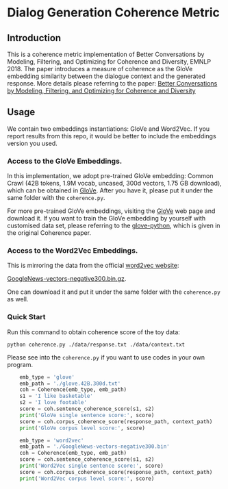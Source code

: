 # Dialog Generation Coherence Metric

## Introduction

This is a coherence metric implementation of Better Conversations by Modeling, Filtering, and Optimizing for Coherence and Diversity, EMNLP 2018. 
The paper introduces a measure of coherence as the GloVe embedding similarity between the dialogue context and the generated response.
More details please referring to the paper: [Better Conversations by Modeling, Filtering, and Optimizing for Coherence and Diversity](https://www.aclweb.org/anthology/D18-1432.pdf)

## Usage
We contain two embeddings instantiations: GloVe and Word2Vec. If you report results from this repo, it would be better to include the embeddings version you used.
### Access to the GloVe Embeddings.
In this implementation, we adopt pre-trained GloVe embedding: Common Crawl (42B tokens, 1.9M vocab, uncased, 300d vectors, 1.75 GB download), which can be obtained in [GloVe](https://nlp.stanford.edu/projects/glove/). After you have it, please put it under the same folder with the `coherence.py`.

For more pre-trained GloVe embeddings, visiting the [GloVe](https://nlp.stanford.edu/projects/glove/) web page and download it.
If you want to train the GloVe embedding by yourself with customised data set, please referring to the [glove-python](https://github.com/maciejkula/glove-python), which is given in the original Coherence paper.

### Access to the Word2Vec Embeddings.
This is mirroring the data from the official [word2vec website](https://code.google.com/archive/p/word2vec/):

[GoogleNews-vectors-negative300.bin.gz](https://drive.google.com/file/d/0B7XkCwpI5KDYNlNUTTlSS21pQmM/edit). 

One can download it and put it under the same folder with the `coherence.py` as well.

### Quick Start

Run this command to obtain coherence score of the toy data:

```
python coherence.py ./data/response.txt ./data/context.txt
```

Please see into the `coherence.py` if you want to use codes in your own program.
``` python
    emb_type = 'glove'
    emb_path = './glove.42B.300d.txt'
    coh = Coherence(emb_type, emb_path)
    s1 = 'I like basketable'
    s2 = 'I love footable'
    score = coh.sentence_coherence_score(s1, s2)
    print('GloVe single sentence score:', score)
    score = coh.corpus_coherence_score(response_path, context_path)
    print('GloVe corpus level score:', score)

    emb_type = 'word2vec'
    emb_path = './GoogleNews-vectors-negative300.bin'
    coh = Coherence(emb_type, emb_path)
    score = coh.sentence_coherence_score(s1, s2)
    print('Word2Vec single sentence score:', score)
    score = coh.corpus_coherence_score(response_path, context_path)
    print('Word2Vec corpus level score:', score)
```


